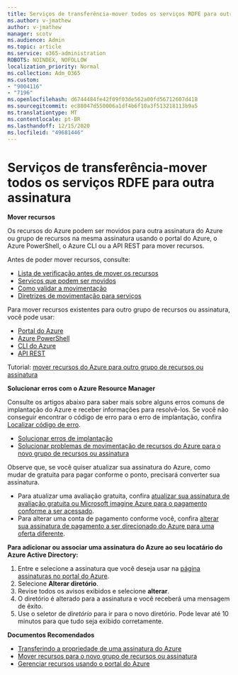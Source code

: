 ```yaml
---
title: Serviços de transferência-mover todos os serviços RDFE para outra assinatura
ms.author: v-jmathew
author: v-jmathew
manager: scotv
ms.audience: Admin
ms.topic: article
ms.service: o365-administration
ROBOTS: NOINDEX, NOFOLLOW
localization_priority: Normal
ms.collection: Adm_O365
ms.custom:
- "9004116"
- "7196"
ms.openlocfilehash: d6744484fe42f09f03de562a00fd56712607d418
ms.sourcegitcommit: ec88047d550006a1df4b6f10a3f513218113b9a5
ms.translationtype: MT
ms.contentlocale: pt-BR
ms.lasthandoff: 12/15/2020
ms.locfileid: "49681446"
---
```

# <a name="transfer-services---move-all-rdfe-services-to-another-subscription"></a>Serviços de transferência-mover todos os serviços RDFE para outra assinatura

**Mover recursos**

Os recursos do Azure podem ser movidos para outra assinatura do Azure ou grupo de recursos na mesma assinatura usando o portal do Azure, o Azure PowerShell, o Azure CLI ou a API REST para mover recursos.

Antes de poder mover recursos, consulte:

- [Lista de verificação antes de mover os recursos](https://docs.microsoft.com/azure/azure-resource-manager/resource-group-move-resources?WT.mc_id=Portal-Microsoft_Azure_Support#checklist-before-moving-resources)
- [Serviços que podem ser movidos](https://docs.microsoft.com/azure/azure-resource-manager/move-support-resources?WT.mc_id=Portal-Microsoft_Azure_Support)
- [Como validar a movimentação](https://docs.microsoft.com/azure/azure-resource-manager/resource-group-move-resources?WT.mc_id=Portal-Microsoft_Azure_Support#validate-move)
- [Diretrizes de movimentação para serviços](https://docs.microsoft.com/azure/azure-resource-manager/move-limitations/app-service-move-limitations?WT.mc_id=Portal-Microsoft_Azure_Support)

Para mover recursos existentes para outro grupo de recursos ou assinatura, você pode usar:

- [Portal do Azure](https://docs.microsoft.com/azure/azure-resource-manager/resource-group-move-resources?WT.mc_id=Portal-Microsoft_Azure_Support#use-the-portal)
- [Azure PowerShell](https://docs.microsoft.com/azure/azure-resource-manager/resource-group-move-resources?WT.mc_id=Portal-Microsoft_Azure_Support#use-azure-powershell)
- [CLI do Azure](https://docs.microsoft.com/azure/azure-resource-manager/resource-group-move-resources?WT.mc_id=Portal-Microsoft_Azure_Support#use-azure-cli)
- [API REST](https://docs.microsoft.com/azure/azure-resource-manager/resource-group-move-resources?WT.mc_id=Portal-Microsoft_Azure_Support#use-rest-api)

Tutorial: [mover recursos do Azure para outro grupo de recursos ou assinatura](https://docs.microsoft.com/azure/azure-resource-manager/resource-manager-tutorial-move-resources)

**Solucionar erros com o Azure Resource Manager**

Consulte os artigos abaixo para saber mais sobre alguns erros comuns de implantação do Azure e receber informações para resolvê-los. Se você não conseguir encontrar o código de erro para o erro de implantação, confira [Localizar código de erro](https://docs.microsoft.com/azure/azure-resource-manager/resource-manager-common-deployment-errors?WT.mc_id=Portal-Microsoft_Azure_Support#find-error-code).

- [Solucionar erros de implantação](https://docs.microsoft.com/azure/azure-resource-manager/resource-manager-common-deployment-errors)
- [Solucionar problemas de movimentação de recursos do Azure para o novo grupo de recursos ou assinatura](https://docs.microsoft.com/azure/azure-resource-manager/troubleshoot-move)

Observe que, se você quiser atualizar sua assinatura do Azure, como mudar de gratuita para pagar conforme o ponto, precisará converter sua assinatura.

- Para atualizar uma avaliação gratuita, confira [atualizar sua assinatura de avaliação gratuita ou Microsoft imagine Azure para o pagamento conforme a ser acessado](https://docs.microsoft.com/azure/billing/billing-upgrade-azure-subscription).
- Para alterar uma conta de pagamento conforme você, confira [alterar sua assinatura de pagamento a ser direcionado do Azure para uma oferta diferente](https://docs.microsoft.com/azure/billing/billing-how-to-switch-azure-offer).

**Para adicionar ou associar uma assinatura do Azure ao seu locatário do Azure Active Directory:**

1. Entre e selecione a assinatura que você deseja usar na [página assinaturas no portal do Azure](https://portal.azure.com/#blade/Microsoft_Azure_Billing/SubscriptionsBlade).
2. Selecione **Alterar diretório**.
3. Revise todos os avisos exibidos e selecione **alterar**.
4. O diretório é alterado para a assinatura e você receberá uma mensagem de êxito.
5. Use o seletor de *diretório* para ir para o novo diretório. Pode levar até 10 minutos para que tudo seja exibido corretamente.

**Documentos Recomendados**

- [Transferindo a propriedade de uma assinatura do Azure](https://docs.microsoft.com/azure/billing-subscription-transfer)
- [Mover recursos para o novo grupo de recursos ou assinatura](https://docs.microsoft.com/azure/azure-resource-manager/resource-group-move-resources)
- [Gerenciar recursos usando o portal do Azure](https://docs.microsoft.com/azure/azure-resource-manager/resource-group-portal)
